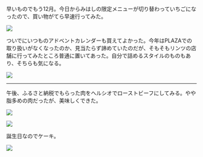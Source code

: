 早いものでもう12月。今日からみはしの限定メニューが切り替わっていちごになったので、買い物がてら早速行ってみた。

![](https://photos.apkas.net/medium/202412/20241201-111647.webp)

ついでにいつものアドベントカレンダーも買えてよかった。今年はPLAZAでの取り扱いがなくなったのか、見当たらず諦めていたのだが、そもそもリンツの店舗に行ってみたところ普通に置いてあった。自分で詰めるスタイルのものもあり、そちらも気になる。

![](https://photos.apkas.net/medium/202412/20241201-163818.webp)

---

午後、ふるさと納税でもらった肉をヘルシオでローストビーフにしてみる。やや脂多めの肉だったが、美味しくできた。

![](https://photos.apkas.net/medium/202412/20241201-153321.webp)

![](https://photos.apkas.net/medium/202412/20241201-185444.webp)

誕生日なのでケーキ。

![](https://photos.apkas.net/medium/202412/20241201-195337.webp)
